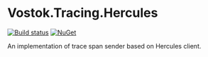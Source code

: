 # Vostok.Tracing.Hercules

[![Build status](https://ci.appveyor.com/api/projects/status/github/vostok/tracing.hercules?svg=true&branch=master)](https://ci.appveyor.com/project/vostok/tracing.hercules/branch/master)
[![NuGet](https://img.shields.io/nuget/v/Vostok.Tracing.Hercules.svg)](https://www.nuget.org/packages/Vostok.Tracing.Hercules)

An implementation of trace span sender based on Hercules client.

